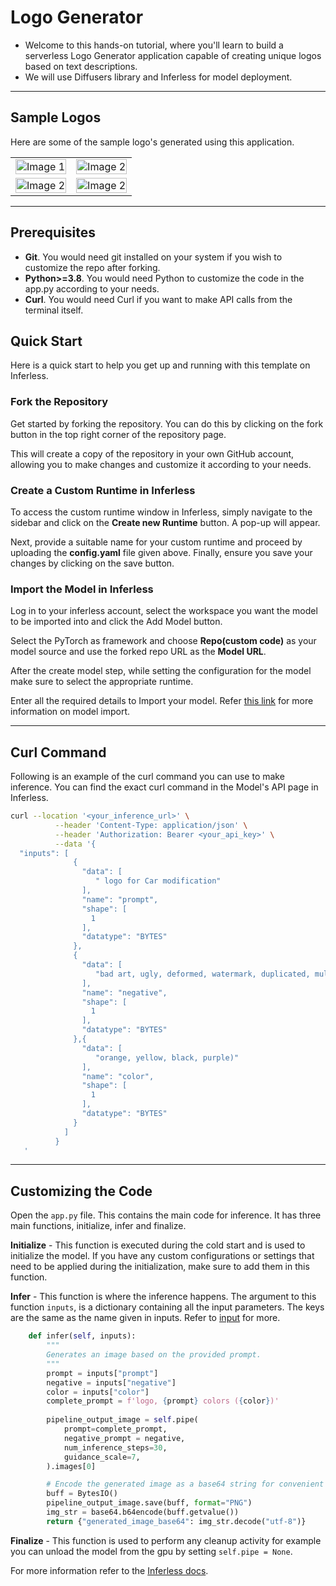 # Logo Generator
- Welcome to this hands-on tutorial, where you'll learn to build a serverless Logo Generator application capable of creating unique logos based on text descriptions.
 - We will use Diffusers library and Inferless for model deployment.
---
## Sample Logos
Here are some of the sample logo's generated using this application.
<table>
  <tr>
    <td><img src="https://i.postimg.cc/RSYJXQYn/img1.png?dl=1" alt="Image 1" style="width: 100%;"></td>
    <td><img src="https://i.postimg.cc/vB4JXdNk/img2.png?dl=1" alt="Image 2" style="width: 100%;"></td>
  </tr>
  <tr>
    <td><img src="https://i.postimg.cc/hcZxjns0/img4.png?dl=1" alt="Image 2" style="width: 100%;"></td>
    <td><img src="https://i.postimg.cc/X3FDd2mF/img3.png?dl=1" alt="Image 2" style="width: 100%;"></td>
  </tr>
</table>

---
## Prerequisites
- **Git**. You would need git installed on your system if you wish to customize the repo after forking.
- **Python>=3.8**. You would need Python to customize the code in the app.py according to your needs.
- **Curl**. You would need Curl if you want to make API calls from the terminal itself.

## Quick Start
Here is a quick start to help you get up and running with this template on Inferless.

### Fork the Repository
Get started by forking the repository. You can do this by clicking on the fork button in the top right corner of the repository page.

This will create a copy of the repository in your own GitHub account, allowing you to make changes and customize it according to your needs.

### Create a Custom Runtime in Inferless
To access the custom runtime window in Inferless, simply navigate to the sidebar and click on the **Create new Runtime** button. A pop-up will appear.

Next, provide a suitable name for your custom runtime and proceed by uploading the **config.yaml** file given above. Finally, ensure you save your changes by clicking on the save button.

### Import the Model in Inferless
Log in to your inferless account, select the workspace you want the model to be imported into and click the Add Model button.

Select the PyTorch as framework and choose **Repo(custom code)** as your model source and use the forked repo URL as the **Model URL**.

After the create model step, while setting the configuration for the model make sure to select the appropriate runtime.

Enter all the required details to Import your model. Refer [this link](https://docs.inferless.com/integrations/github-custom-code) for more information on model import.

---
## Curl Command
Following is an example of the curl command you can use to make inference. You can find the exact curl command in the Model's API page in Inferless.

```bash
curl --location '<your_inference_url>' \
          --header 'Content-Type: application/json' \
          --header 'Authorization: Bearer <your_api_key>' \
          --data '{
  "inputs": [
              {
                "data": [
                   " logo for Car modification"
                ],
                "name": "prompt",
                "shape": [
                  1
                ],
                "datatype": "BYTES"
              },
              {
                "data": [
                   "bad art, ugly, deformed, watermark, duplicated, multiple images"
                ],
                "name": "negative",
                "shape": [
                  1
                ],
                "datatype": "BYTES"
              },{
                "data": [
                   "orange, yellow, black, purple)"
                ],
                "name": "color",
                "shape": [
                  1
                ],
                "datatype": "BYTES"
              }
            ]
          }
   '
```

---
## Customizing the Code
Open the `app.py` file. This contains the main code for inference. It has three main functions, initialize, infer and finalize.

**Initialize** -  This function is executed during the cold start and is used to initialize the model. If you have any custom configurations or settings that need to be applied during the initialization, make sure to add them in this function.

**Infer** - This function is where the inference happens. The argument to this function `inputs`, is a dictionary containing all the input parameters. The keys are the same as the name given in inputs. Refer to [input](#input) for more.

```python
    def infer(self, inputs):
        """
        Generates an image based on the provided prompt.
        """
        prompt = inputs["prompt"]
        negative = inputs["negative"]
        color = inputs["color"]
        complete_prompt = f'logo, {prompt} colors ({color})'
  
        pipeline_output_image = self.pipe(
            prompt=complete_prompt,
            negative_prompt = negative,
            num_inference_steps=30,
            guidance_scale=7,
        ).images[0]

        # Encode the generated image as a base64 string for convenient transfer
        buff = BytesIO()
        pipeline_output_image.save(buff, format="PNG")
        img_str = base64.b64encode(buff.getvalue())
        return {"generated_image_base64": img_str.decode("utf-8")}
```

**Finalize** - This function is used to perform any cleanup activity for example you can unload the model from the gpu by setting `self.pipe = None`.


For more information refer to the [Inferless docs](https://docs.inferless.com/).
